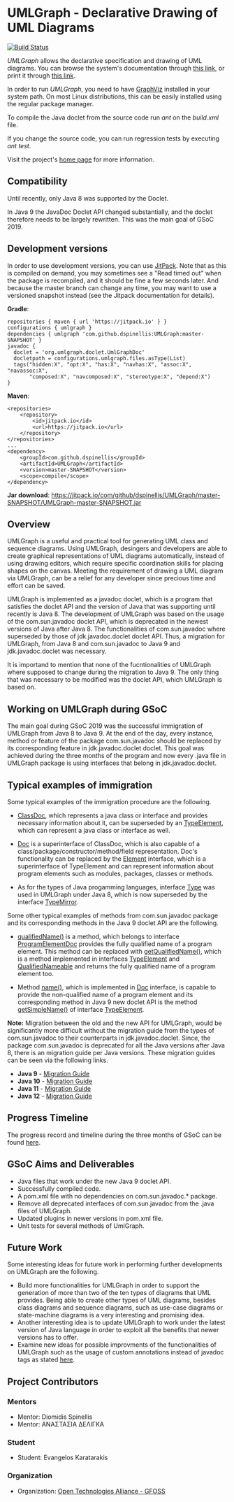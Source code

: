 # UMLGraph - Declarative Drawing of UML Diagrams

[![Build Status](https://travis-ci.org/dspinellis/UMLGraph.svg?branch=master)](https://travis-ci.org/dspinellis/UMLGraph)

*UMLGraph* allows the declarative specification and drawing of UML diagrams.
You can browse the system's documentation
through [this link](http://www.spinellis.gr/umlgraph/doc/index.html),
or print it through [this link](http://www.spinellis.gr/umlgraph/doc/indexw.html).

In order to run *UMLGraph*, you need to have [GraphViz](https://www.graphviz.org/)
installed in your system path. On most Linux distributions, this can be easily
installed using the regular package manager.

To compile the Java doclet from the source code run *ant* on the
*build.xml* file.

If you change the source code, you can run regression tests by
executing *ant test*.

Visit the project's [home page](http://www.spinellis.gr/umlgraph) for more information.

## Compatibility

Until recently, only Java 8 was supported by the Doclet.

In Java 9 the JavaDoc Doclet API changed substantially, and the doclet therefore
needs to be largely rewritten. This was the main goal of GSoC 2019.

## Development versions

In order to use development versions, you can use [JitPack](https://jitpack.io/#dspinellis/UMLGraph/master-SNAPSHOT).
Note that as this is compiled on demand, you may sometimes see a "Read timed out" when the package is recompiled,
and it should be fine a few seconds later. And because the master branch can change any time, you may want to use
a versioned snapshot instead (see the Jitpack documentation for details).

**Gradle**:
```
repositories { maven { url 'https://jitpack.io' } }
configurations { umlgraph }
dependencies { umlgraph 'com.github.dspinellis:UMLGraph:master-SNAPSHOT' }
javadoc {
  doclet = 'org.umlgraph.doclet.UmlGraphDoc'
  docletpath = configurations.umlgraph.files.asType(List)
  tags("hidden:X", "opt:X", "has:X", "navhas:X", "assoc:X", "navassoc:X",
       "composed:X", "navcomposed:X", "stereotype:X", "depend:X")
}
```

**Maven**:
```
<repositories>
    <repository>
        <id>jitpack.io</id>
        <url>https://jitpack.io</url>
    </repository>
</repositories>
...
<dependency>
    <groupId>com.github.dspinellis</groupId>
    <artifactId>UMLGraph</artifactId>
    <version>master-SNAPSHOT</version>
    <scope>compile</scope>
</dependency>
```

**Jar download**: <https://jitpack.io/com/github/dspinellis/UMLGraph/master-SNAPSHOT/UMLGraph-master-SNAPSHOT.jar>

## Overview

UMLGraph is a useful and practical tool for generating UML class and sequence diagrams. Using UMLGraph, desingers and developers are able to create graphical representations of UML diagrams automatically, instead of using drawing editors, which require specific coordination skills for placing shapes on the canvas. Meeting the requirement of drawing a UML diagram via UMLGraph, can be a relief for any developer since precious time and effort can be saved.

UMLGraph is implemented as a javadoc doclet, which is a program that satisfies the doclet API and the version of Java that was supporting until recently is Java 8. The development of UMLGraph was based on the usage of the com.sun.javadoc doclet API, which is deprecated in the newest versions of Java after Java 8. The functionalities of com.sun.javadoc where superseded by those of jdk.javadoc.doclet doclet API. Thus, a migration for UMLGraph, from Java 8 and com.sun.javadoc to Java 9 and jdk.javadoc.doclet was necessary.

It is importand to mention that none of the fucntionalities of UMLGraph where supposed to change during the migration to Java 9. The only thing that was necessary to be modified was the doclet API, which UMLGraph is based on.

## Working on UMLGraph during GSoC

The main goal during GSoC 2019 was the successful immigration of UMLGraph from Java 8 to Java 9. At the end of the day, every instance, method or feature of the package com.sun.javadoc should be replaced by its corresponding feature in jdk.javadoc.doclet doclet. This goal was achieved during the three months of the program and now every .java file in UMLGraph package is using interfaces that belong in jdk.javadoc.doclet.

## Typical examples of immigration

Some typical examples of the immigration procedure are the following.

- [ClassDoc](https://docs.oracle.com/javase/7/docs/jdk/api/javadoc/doclet/com/sun/javadoc/ClassDoc.html), which represents a java class or interface and provides necessary information about it, can be superseded by an [TypeElement](https://docs.oracle.com/javase/9/docs/api/javax/lang/model/element/TypeElement.html), which can represent a java class or interface as well.

- [Doc](https://docs.oracle.com/javase/7/docs/jdk/api/javadoc/doclet/com/sun/javadoc/Doc.html) is a superinterface of ClassDoc, which is also capable of a class/package/constructor/method/field representation. Doc's functionality can be replaced by the [Element](https://docs.oracle.com/javase/9/docs/api/javax/lang/model/element/Element.html) interface, which is a superinterface of TypeElement and can represent information about program elements such as modules, packages, classes or methods.

- As for the types of Java progamming languages, interface [Type](https://docs.oracle.com/javase/7/docs/jdk/api/javadoc/doclet/com/sun/javadoc/Type.html) was used in UMLGraph under Java 8, which is now superseded by the interface [TypeMirror](https://docs.oracle.com/javase/9/docs/api/javax/lang/model/type/TypeMirror.html).

Some other typical examples of methods from com.sun.javadoc package and its corresponding methods in the Java 9 doclet API are the following.

- [qualifiedName()](https://docs.oracle.com/javase/7/docs/jdk/api/javadoc/doclet/com/sun/javadoc/ProgramElementDoc.html#qualifiedName()) is a method, which belongs to interface [ProgramElementDoc](https://docs.oracle.com/javase/7/docs/jdk/api/javadoc/doclet/com/sun/javadoc/ProgramElementDoc.html) provides the fully qualified name of a program element. This method can be replaced with [getQualifiedName()](https://docs.oracle.com/javase/9/docs/api/javax/lang/model/element/TypeElement.html#getQualifiedName--), which is a method implemented in interfaces [TypeElement](https://docs.oracle.com/javase/9/docs/api/javax/lang/model/element/TypeElement.html) and [QualifiedNameable](https://docs.oracle.com/javase/9/docs/api/javax/lang/model/element/QualifiedNameable.html) and returns the fully qualified name of a program element too.

- Method [name()](https://docs.oracle.com/javase/7/docs/jdk/api/javadoc/doclet/com/sun/javadoc/Doc.html#name()), which is implemented in [Doc](https://docs.oracle.com/javase/7/docs/jdk/api/javadoc/doclet/com/sun/javadoc/Doc.html) interface, is capable to provide the non-qualified name of a program element and its corresponding method in Java 9 new doclet API is the method [getSimpleName()](https://docs.oracle.com/javase/9/docs/api/javax/lang/model/element/TypeElement.html#getSimpleName--) of interface [TypeElement](https://docs.oracle.com/javase/9/docs/api/javax/lang/model/element/TypeElement.html).

**Note:** Migration between the old and the new API for UMLGraph, would be significantly more difficult without the migration guide from the types of com.sun.javadoc to their counterparts in jdk.javadoc.doclet. Since, the package com.sun.javadoc is deprecated for all the Java versions after Java 8, there is an migration guide per Java versions. These migration guides can be seen via the following links.

- **Java 9** - [Migration Guide](https://docs.oracle.com/javase/9/docs/api/jdk/javadoc/doclet/package-summary.html#migration)
- **Java 10** - [Migration Guide](https://docs.oracle.com/javase/10/docs/api/jdk/javadoc/doclet/package-summary.html#migration)
- **Java 11** - [Migration Guide](https://docs.oracle.com/en/java/javase/11/docs/api/jdk.javadoc/jdk/javadoc/doclet/package-summary.html#migration)
- **Java 12** - [Migration Guide](https://docs.oracle.com/en/java/javase/12/docs/api/jdk.javadoc/jdk/javadoc/doclet/package-summary.html#migration)

## Progress Timeline

The progress record and timeline during the three months of GSoC can be found [here](https://docs.google.com/document/d/1CSvxWNHiOf-SVkmU0ybrOdYjTuWQ2MmBiJ7_elA70zw/edit).

## GSoC Aims and Deliverables

- Java files that work under the new Java 9 doclet API.
- Successfully compiled code.
- A pom.xml file with no dependencies on com.sun.javadoc.* package.
- Remove all deprecated interfaces of com.sun.javadoc from the .java files of UMLGraph.
- Updated plugins in newer versions in pom.xml file.
- Unit tests for several methods of UmlGraph.

## Future Work

Some interesting ideas for future work in performing further developments on UMLGraph are the following.
- Build more functionalities for UMLGraph in order to support the generation of more than two of the ten types of diagrams that UML provides. Being able to create other types of UML diagrams, besides class diagrams and sequence diagrams, such as use-case diagrams or state-machine diagrams is a very interesting and promising idea.
- Another interesting idea is to update UMLGraph to work under the latest version of Java language in order to exploit all the benefits that newer versions has to offer.
- Examine new ideas for possible improvments of the functionalities of UMLGraph such as the usage of custom annotations instead of javadoc tags as stated [here](https://github.com/dspinellis/UMLGraph/issues/59).


## Project Contributors
### Mentors
- Mentor: Diomidis Spinellis
- Mentor: ΑΝΑΣΤΑΣΙΑ ΔΕΛΙΓΚΑ

### Student
- Student: Evangelos Karatarakis

### Organization
- Organization: [Open Technologies Alliance - GFOSS](https://summerofcode.withgoogle.com/organizations/5330393987809280/)
